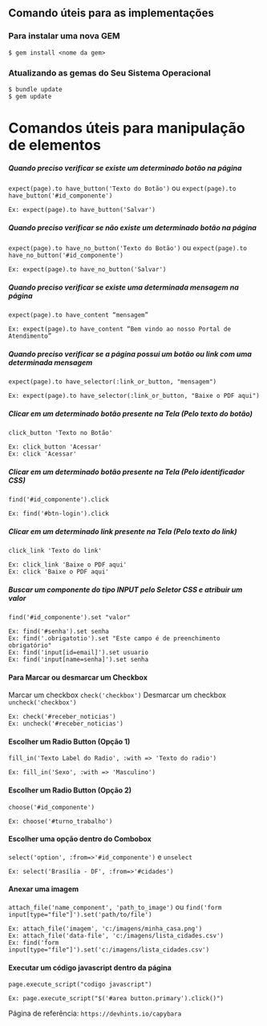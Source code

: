 ## Comando úteis para as implementações

### Para instalar uma nova GEM
```
$ gem install <nome da gem>
```

### Atualizando as gemas do Seu Sistema Operacional
```
$ bundle update
$ gem update
```

# Comandos úteis para manipulação de elementos

##### Quando preciso verificar se existe um determinado botão na página
`expect(page).to have_button('Texto do Botão')` ou `expect(page).to have_button('#id_componente')`
```
Ex: expect(page).to have_button('Salvar')
```
##### Quando preciso verificar se não existe um determinado botão na página
`expect(page).to have_no_button('Texto do Botão')` ou `expect(page).to have_no_button('#id_componente')`
```
Ex: expect(page).to have_no_button('Salvar')
```
##### Quando preciso verificar se existe uma determinada mensagem na página
`expect(page).to have_content “mensagem”`
```
Ex: expect(page).to have_content “Bem vindo ao nosso Portal de Atendimento”
```
##### Quando preciso verificar se a página possui um botão ou link com uma determinada mensagem
`expect(page).to have_selector(:link_or_button, "mensagem")`
```
Ex: expect(page).to have_selector(:link_or_button, "Baixe o PDF aqui")
```
##### Clicar em um determinado botão presente na Tela (Pelo texto do botão)
`click_button 'Texto no Botão'`
```
Ex: click_button 'Acessar'
Ex: click 'Acessar'
```
##### Clicar em um determinado botão presente na Tela (Pelo identificador CSS)
`find('#id_componente').click`
```
Ex: find('#btn-login').click
```
##### Clicar em um determinado link presente na Tela (Pelo texto do link)
`click_link 'Texto do link'`
```
Ex: click_link 'Baixe o PDF aqui'
Ex: click 'Baixe o PDF aqui'
```
##### Buscar um componente do tipo INPUT pelo Seletor CSS e atribuir um valor
`find('#id_componente').set "valor"`
```
Ex: find('#senha').set senha
Ex: find('.obrigatotio').set "Este campo é de preenchimento obrigatório"
Ex: find('input[id=email]').set usuario
Ex: find('input[name=senha]').set senha
```
#### Para Marcar ou desmarcar um Checkbox
Marcar um checkbox `check('checkbox')`
Desmarcar um checkbox `uncheck('checkbox')`
```
Ex: check('#receber_noticias')
Ex: uncheck('#receber_noticias')
```
#### Escolher um Radio Button (Opção 1)
`fill_in('Texto Label do Radio', :with => 'Texto do radio')`
```
Ex: fill_in('Sexo', :with => 'Masculino')
```
#### Escolher um Radio Button (Opção 2)
`choose('#id_componente')`
```
Ex: choose('#turno_trabalho')
```
#### Escolher uma opção dentro do Combobox
`select('option', :from=>'#id_componente')` e `unselect`
```
Ex: select('Brasília - DF', :from=>'#cidades')
```
#### Anexar uma imagem
`attach_file('name_component', 'path_to_image')` ou `find('form input[type="file"]').set('path/to/file')`
```
Ex: attach_file('imagem', 'c:/imagens/minha_casa.png')
Ex: attach_file('data-file', 'c:/imagens/lista_cidades.csv')
Ex: find('form input[type="file"]').set('c:/imagens/lista_cidades.csv')
```
#### Executar um código javascript dentro da página
`page.execute_script("codigo javascript")`
```
Ex: page.execute_script("$('#area button.primary').click()")
```

Página de referência: `https://devhints.io/capybara`

